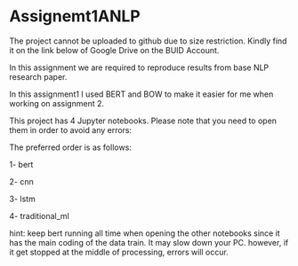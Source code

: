 # Assignemt1ANLP

The project cannot be uploaded to github due to size restriction. Kindly find it on the link below of Google Drive on the BUID Account.


 In this assignment we are required to reproduce results from base NLP research paper.

In this assignment1 I used BERT and BOW to make it easier for me when working on assignment 2.

This project has 4 Jupyter notebooks. Please note that you need to open them in order to avoid any errors:

The preferred order is as follows:

1- bert

2- cnn

3- lstm

4- traditional_ml

hint: keep bert running all time when opening the other notebooks since it has the main coding of the data train. It may slow down your PC. however, if it get stopped at the middle of processing, errors will occur.


